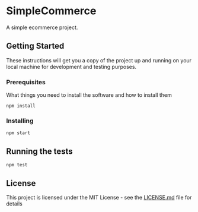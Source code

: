 # SimpleCommerce

A simple ecommerce project.

## Getting Started

These instructions will get you a copy of the project up and running on your local machine for development and testing purposes.

### Prerequisites

What things you need to install the software and how to install them

```
npm install
```

### Installing

```
npm start
```

## Running the tests

```
npm test
```

## License

This project is licensed under the MIT License - see the [LICENSE.md](LICENSE.md) file for details
